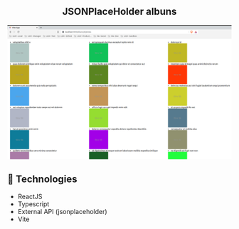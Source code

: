 <h2 align="center">
    JSONPlaceHolder albuns<br>
</h2>

<div align="center">
    <img src="./json.png">
</div>


## :rocket: Technologies

- ReactJS
- Typescript
- External API (jsonplaceholder)
- Vite